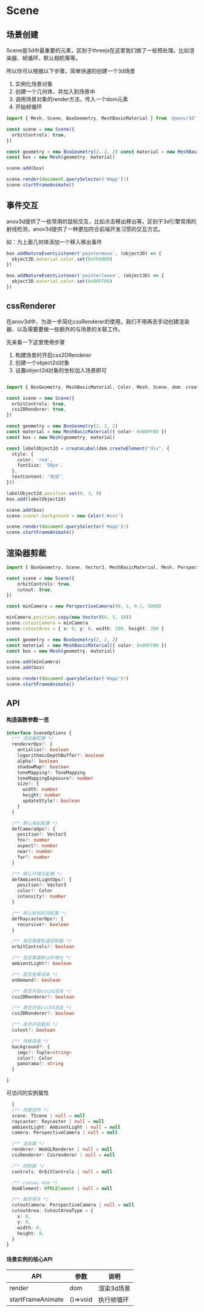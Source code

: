<script setup>
    import SceneInit from './code/Scene-init.vue'
    import SceneEvents from './code/Scene-Events.vue'
    import SceneCssRenderer from './code/Scene-CssRenderer.vue'
    import SceneCutout from './code/Scene-Cutout.vue'

</script>

# Scene

## 场景创建

Scene是3d中最重要的元素，区别于threejs在这里我们做了一些预处理。比如渲染器、帧循环、默认相机等等。


所以你可以根据以下步骤，简单快速的创建一个3d场景

1. 实例化场景对象
2. 创建一个几何体，并加入到场景中
3. 调用场景对象的render方法，传入一个dom元素
4. 开始帧循环


```ts
import { Mesh, Scene, BoxGeometry, MeshBasicMaterial } from '@anov/3d'

const scene = new Scene({
  orbitControls: true,
})

const geometry = new BoxGeometry(2, 2, 2) const material = new MeshBasicMaterial({ color: 0x00FF00 })
const box = new Mesh(geometry, material)

scene.add(box)

scene.render(document.querySelector('#app')!)
scene.startFrameAnimate()
```

<SceneInit/>

## 事件交互

anov3d提供了一些常用的鼠标交互，比如点击移出移出等。区别于3d引擎常用的射线检测，anov3d提供了一种更加符合前端开发习惯的交互方式。

如：为上面几何体添加一个移入移出事件

```ts
box.addNatureEventListener('pointermove', (object3D) => {
  object3D.material.color.set(0xFF0000)
})

box.addNatureEventListener('pointerleave', (object3D) => {
  object3D.material.color.set(0x00FF00)
})

```
<SceneEvents/>

## cssRenderer

在anov3d中，为进一步简化cssRenderer的使用。我们不用再去手动创建渲染器、以及需要要做一些额外的与场景的关联工作。


先来看一下这里使用步骤

1. 构建场景时开启css2DRenderer
2. 创建一个object2d对象
3. 设置object2d对象的坐标加入场景即可

```ts

import { BoxGeometry, MeshBasicMaterial, Color, Mesh, Scene, dom, createLabel } from '@anov/3d'

const scene = new Scene({
  orbitControls: true,
  css2DRenderer: true,
})

const geometry = new BoxGeometry(2, 2, 2)
const material = new MeshBasicMaterial({ color: 0x00FF00 })
const box = new Mesh(geometry, material)

const labelObject2d = createLabel(dom.createElement("div", {
  style: {
    color: 'red',
    fontSize: '50px',
  },
  textContent: "测试",
}))

labelObject2d.position.set(0, 3, 0)
box.add(labelObject2d)

scene.add(box)
scene.scene!.background = new Color('#ccc')

scene.render(document.querySelector('#app')!)
scene.startFrameAnimate()

```
<SceneCssRenderer/>


## 渲染器剪裁

```ts
import { BoxGeometry, Scene, Vector3, MeshBasicMaterial, Mesh, PerspectiveCamera } from '@anov/3d'

const scene = new Scene({
    orbitControls: true,
    cutout: true,
})

const minCamera = new PerspectiveCamera(90, 1, 0.1, 5000)

minCamera.position.copy(new Vector3(0, 5, 10))
scene.cutoutCamera = minCamera
scene.cutoutArea = { x: 0, y: 0, width: 200, height: 200 }

const geometry = new BoxGeometry(2, 2, 2)
const material = new MeshBasicMaterial({ color: 0x00FF00 })
const box = new Mesh(geometry, material)

scene.add(minCamera)
scene.add(box)

scene.render(document.querySelector('#app')!)
scene.startFrameAnimate()
```

<SceneCutout/>

## API

#### 构造函数参数一览

```ts
interface SceneOptions {
  /** 渲染器配置 */
  rendererOps?: {
    antialias?: boolean
    logarithmicDepthBuffer?: boolean
    alpha?: boolean
    shadowMap?: boolean
    toneMapping?: ToneMapping
    toneMappingExposure?: number
    size?: {
      width: number
      height: number
      updateStyle?: boolean
    }
  }

  /** 默认相机配置 */
  defCameraOps?: {
    position?: Vector3
    fov?: number
    aspect?: number
    near?: number
    far?: number
  }

  /** 默认环境光配置 */
  defAmbientLightOps?: {
    position?: Vector3
    color?: Color
    intensity?: number
  }

  /** 默认射线检测配置 */
  defRaycasterOps?: {
    recursive?: boolean
  }

  /** 是否需要轨道控制器 */
  orbitControls?: boolean

  /** 是否需要默认环境光 */
  ambientLight?: boolean

  /** 是否按需渲染 */
  onDemand?: boolean

  /** 是否开启css2d渲染 */
  css2DRenderer?: boolean

  /** 是否开启css3d渲染 */
  css3DRenderer?: boolean

  /** 是否开启裁剪 */
  cutout?: boolean

  /** 场景背景 */
  background?: {
    imgs?: Tuple<string>
    color?: Color
    panorama?: string
  }

}
```

可访问的实例属性

```ts
  {
  /** 场景控件 */
  scene: TScene | null = null
  raycaster: Raycaster | null = null
  ambientLight: AmbientLight | null = null
  camera: PerspectiveCamera | null = null

  /** 渲染器 */
  renderer: WebGLRenderer | null = null
  cssRenderer: Cssrenderer | null = null

  /** 控制器 */
  controls: OrbitControls | null = null

  /** canvas dom */
  domElement: HTMLElement | null = null

  /** 裁剪相关 */
  cutoutCamera: PerspectiveCamera | null = null
  cutoutArea: CutoutAreaType = {
    x: 0,
    y: 0,
    width: 0,
    height: 0,
  }
}
```

#### 场景实例的核心API

| API | 参数 | 说明 |
| --- | --- | --- |
| render | dom | 渲染3d场景 |
| startFrameAnimate | ()=>void | 执行帧循环 |